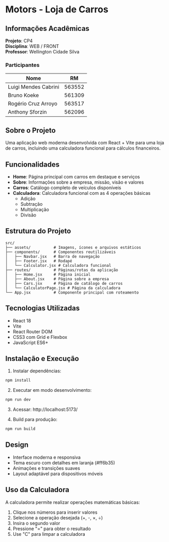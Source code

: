 # Motors - Loja de Carros

## Informações Acadêmicas

**Projeto**: CP4  
**Disciplina**: WEB / FRONT  
**Professor**: Wellington Cidade Silva  

### Participantes

| Nome | RM |
|------|-----|
| Luigi Mendes Cabrini | 563552 |
| Bruno Koeke | 561309 |
| Rogério Cruz Arroyo | 563517 |
| Anthony Sforzin | 562096 |

## Sobre o Projeto

Uma aplicação web moderna desenvolvida com React + Vite para uma loja de carros, incluindo uma calculadora funcional para cálculos financeiros.

## Funcionalidades

- **Home**: Página principal com carros em destaque e serviços
- **Sobre**: Informações sobre a empresa, missão, visão e valores
- **Carros**: Catálogo completo de veículos disponíveis
- **Calculadora**: Calculadora funcional com as 4 operações básicas
  - Adição
  - Subtração  
  - Multiplicação
  - Divisão

## Estrutura do Projeto

```
src/
├── assets/          # Imagens, ícones e arquivos estáticos
├── components/      # Componentes reutilizáveis
│   ├── Navbar.jsx   # Barra de navegação
│   ├── Footer.jsx   # Rodapé
│   └── Calculator.jsx # Calculadora funcional
├── routes/          # Páginas/rotas da aplicação
│   ├── Home.jsx     # Página inicial
│   ├── About.jsx    # Página sobre a empresa
│   ├── Cars.jsx     # Página de catálogo de carros
│   └── CalculatorPage.jsx # Página da calculadora
└── App.jsx          # Componente principal com roteamento
```

## Tecnologias Utilizadas

- React 18
- Vite
- React Router DOM
- CSS3 com Grid e Flexbox
- JavaScript ES6+

## Instalação e Execução

1. Instalar dependências:
```bash
npm install
```

2. Executar em modo desenvolvimento:
```bash
npm run dev
```

3. Acessar: http://localhost:5173/

4. Build para produção:
```bash
npm run build
```

## Design

- Interface moderna e responsiva
- Tema escuro com detalhes em laranja (#ff6b35)
- Animações e transições suaves
- Layout adaptável para dispositivos móveis

## Uso da Calculadora

A calculadora permite realizar operações matemáticas básicas:
1. Clique nos números para inserir valores
2. Selecione a operação desejada (+, -, ×, ÷)
3. Insira o segundo valor
4. Pressione "=" para obter o resultado
5. Use "C" para limpar a calculadora

